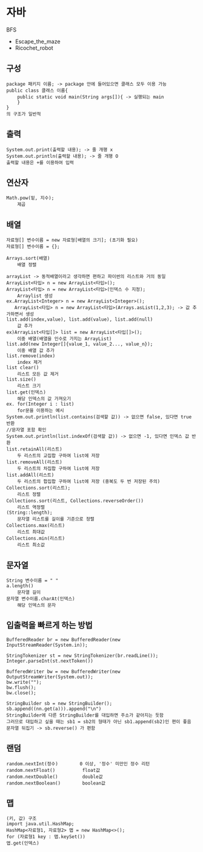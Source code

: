 # 자바

BFS

* Escape_the_maze
* Ricochet_robot

## 구성

    package 패키지 이름; -> package 안에 들어있으면 클래스 모두 이용 가능
    public class 클래스 이름{ 
        public static void main(String args[]){ -> 실행되는 main
        }                                   
    }
    의 구조가 일반적

## 출력

    System.out.print(출력할 내용); -> 줄 개행 x
    System.out.println(출력할 내용); -> 줄 개행 O
    출력할 내용은 +를 이용하여 입력

## 연산자

    Math.pow(밑, 지수);
        제곱

## 배열

    자료형[] 변수이름 = new 자료형[배열의 크기]; (초기화 필요)
    자료형[] 변수이름 = {};

    Arrays.sort(배열)
        배열 정렬

    arrayList -> 동적배열이라고 생각하면 편하고 파이썬의 리스트와 거의 동일
    ArrayList<타입> n = new ArrayList<타입>();
    ArrayList<타입> n = new ArrayList<타입>(인덱스 수 지정);
        Arraylist 생성
    ex.ArrayList<Integer> n = new ArrayList<Integer>();
       ArrayList<타입> n = new ArrayList<타입>(Arrays.asList(1,2,3); -> 값 추가하면서 생성
    list.add(index,value), list.add(value), list.add(null)
        값 추가
    ex)ArrayList<타입[]> list = new ArrayList<타입[]>();
        이중 배열(배열을 인수로 가지는 ArrayList)
    list.add(new Integer[]{value_1, value_2..., value_n});
        이중 배열 값 추가
    list.remove(index)
        index 제거
    list clear()
        리스트 모든 값 제거
    list.size()
        리스트 크기
    list.get(인덱스)
        해당 인덱스의 값 가져오기
    ex. for(Integer i : list) 
        for문을 이용하는 예시
    System.out.println(list.contains(검색할 값)) -> 없으면 false, 있다면 true 반환
    //문자열 포함 확인
    System.out.println(list.indexOf(검색할 값)) -> 없으면 -1, 있다면 인덱스 값 반환
    list.retainAll(리스트)
        두 리스트의 교집합 구하여 list에 저장
    list.removeAll(리스트)
        두 리스트의 차집합 구하여 list에 저장
    list.addAll(리스트)
        두 리스트의 합집합 구하여 list에 저장 (중복도 두 번 저장된 주의)
    Collections.sort(리스트);
        리스트 정렬
    Collections.sort(리스트, Collections.reverseOrder())
        리스트 역정렬
    (String::length);
        문자열 리스트를 길이를 기준으로 정렬
    Collections.max(리스트)
        리스트 최대값
    Collections.min(리스트) 
        리스트 최소값

## 문자열

    String 변수이름 = " "
    a.length()
        문자열 길이
    문자열 변수이름.charAt(인덱스)
        해당 인덱스의 문자

## 입출력을 빠르게 하는 방법

    BufferedReader br = new BufferedReader(new InputStreamReader(System.in));

    StringTokenizer st = new StringTokenizer(br.readLine());
    Integer.parseInt(st.nextToken())

    BufferedWriter bw = new BufferedWriter(new OutputStreamWriter(System.out));
    bw.write("");
    bw.flush();
    bw.close();

    StringBuilder sb = new StringBuilder();
    sb.append((nn.get(a))).append("\n")
    StringBuilder에 다른 StringBuilder를 대입하면 주소가 같아지는 듯함
    그러므로 대입하고 싶을 때는 sb1 = sb2의 형태가 아닌 sb1.append(sb2)인 편이 좋음
    문자열 뒤집기 -> sb.reverse() 가 편함

## 랜덤

    random.nextInt(정수)        0 이상, '정수' 미만인 정수 리턴
    random.nextFloat()          float값
    random.nextDouble()         double값
    random.nextBoolean()        boolean값

## 맵

    (키, 값) 구조
    import java.util.HashMap;
    HashMap<자료형1, 자료형2> 맵 = new HashMap<>();
    for (자료형1 key : 맵.keySet())
    앱.get(인덱스)
